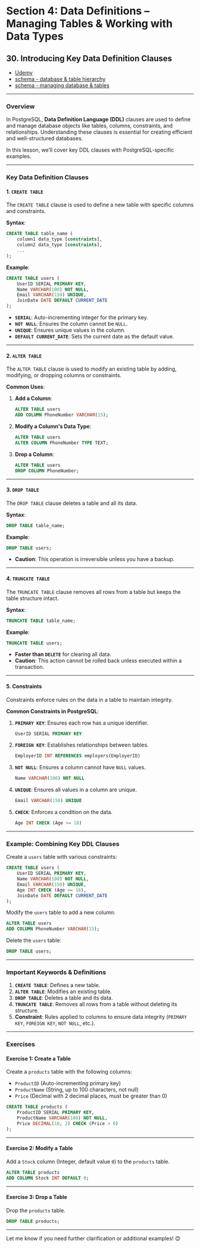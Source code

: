 # **Section 4: Data Definitions – Managing Tables & Working with Data Types**

## **30. Introducing Key Data Definition Clauses**

- [Udemy](https://www.udemy.com/course/sql-the-complete-developers-guide-mysql-postgresql/learn/lecture/28613996#overview)
- [schema - database & table hierarchy](pdf/database&table-hierarchy.png)
- [schema - managing database & tables](pdf/managing-database&tables.png)

---

### **Overview**

In PostgreSQL, **Data Definition Language (DDL)** clauses are used to define and manage database objects like tables, columns, constraints, and relationships. Understanding these clauses is essential for creating efficient and well-structured databases.

In this lesson, we’ll cover key DDL clauses with PostgreSQL-specific examples.

---

### **Key Data Definition Clauses**

#### **1. `CREATE TABLE`**

The `CREATE TABLE` clause is used to define a new table with specific columns and constraints.

**Syntax**:

```sql
CREATE TABLE table_name (
    column1 data_type [constraints],
    column2 data_type [constraints],
    ...
);
```

**Example**:

```sql
CREATE TABLE users (
    UserID SERIAL PRIMARY KEY,
    Name VARCHAR(100) NOT NULL,
    Email VARCHAR(150) UNIQUE,
    JoinDate DATE DEFAULT CURRENT_DATE
);
```

- **`SERIAL`**: Auto-incrementing integer for the primary key.
- **`NOT NULL`**: Ensures the column cannot be `NULL`.
- **`UNIQUE`**: Ensures unique values in the column.
- **`DEFAULT CURRENT_DATE`**: Sets the current date as the default value.

---

#### **2. `ALTER TABLE`**

The `ALTER TABLE` clause is used to modify an existing table by adding, modifying, or dropping columns or constraints.

**Common Uses**:

1. **Add a Column**:

   ```sql
   ALTER TABLE users
   ADD COLUMN PhoneNumber VARCHAR(15);
   ```

2. **Modify a Column's Data Type**:

   ```sql
   ALTER TABLE users
   ALTER COLUMN PhoneNumber TYPE TEXT;
   ```

3. **Drop a Column**:

   ```sql
   ALTER TABLE users
   DROP COLUMN PhoneNumber;
   ```

---

#### **3. `DROP TABLE`**

The `DROP TABLE` clause deletes a table and all its data.

**Syntax**:

```sql
DROP TABLE table_name;
```

**Example**:

```sql
DROP TABLE users;
```

- **Caution**: This operation is irreversible unless you have a backup.

---

#### **4. `TRUNCATE TABLE`**

The `TRUNCATE TABLE` clause removes all rows from a table but keeps the table structure intact.

**Syntax**:

```sql
TRUNCATE TABLE table_name;
```

**Example**:

```sql
TRUNCATE TABLE users;
```

- **Faster than `DELETE`** for clearing all data.
- **Caution**: This action cannot be rolled back unless executed within a transaction.

---

#### **5. Constraints**

Constraints enforce rules on the data in a table to maintain integrity.

**Common Constraints in PostgreSQL**:

1. **`PRIMARY KEY`**: Ensures each row has a unique identifier.

   ```sql
   UserID SERIAL PRIMARY KEY
   ```

2. **`FOREIGN KEY`**: Establishes relationships between tables.

   ```sql
   EmployerID INT REFERENCES employers(EmployerID)
   ```

3. **`NOT NULL`**: Ensures a column cannot have `NULL` values.

   ```sql
   Name VARCHAR(100) NOT NULL
   ```

4. **`UNIQUE`**: Ensures all values in a column are unique.

   ```sql
   Email VARCHAR(150) UNIQUE
   ```

5. **`CHECK`**: Enforces a condition on the data.

   ```sql
   Age INT CHECK (Age >= 18)
   ```

---

### **Example: Combining Key DDL Clauses**

Create a `users` table with various constraints:

```sql
CREATE TABLE users (
    UserID SERIAL PRIMARY KEY,
    Name VARCHAR(100) NOT NULL,
    Email VARCHAR(150) UNIQUE,
    Age INT CHECK (Age >= 18),
    JoinDate DATE DEFAULT CURRENT_DATE
);
```

Modify the `users` table to add a new column:

```sql
ALTER TABLE users
ADD COLUMN PhoneNumber VARCHAR(15);
```

Delete the `users` table:

```sql
DROP TABLE users;
```

---

### **Important Keywords & Definitions**

1. **`CREATE TABLE`**: Defines a new table.
2. **`ALTER TABLE`**: Modifies an existing table.
3. **`DROP TABLE`**: Deletes a table and its data.
4. **`TRUNCATE TABLE`**: Removes all rows from a table without deleting its structure.
5. **Constraint**: Rules applied to columns to ensure data integrity (`PRIMARY KEY`, `FOREIGN KEY`, `NOT NULL`, etc.).

---

### **Exercises**

#### **Exercise 1: Create a Table**

Create a `products` table with the following columns:

- `ProductID` (Auto-incrementing primary key)
- `ProductName` (String, up to 100 characters, not null)
- `Price` (Decimal with 2 decimal places, must be greater than 0)

```sql
CREATE TABLE products (
    ProductID SERIAL PRIMARY KEY,
    ProductName VARCHAR(100) NOT NULL,
    Price DECIMAL(10, 2) CHECK (Price > 0)
);
```

---

#### **Exercise 2: Modify a Table**

Add a `Stock` column (Integer, default value `0`) to the `products` table.

```sql
ALTER TABLE products
ADD COLUMN Stock INT DEFAULT 0;
```

---

#### **Exercise 3: Drop a Table**

Drop the `products` table.

```sql
DROP TABLE products;
```

---

Let me know if you need further clarification or additional examples! 😊
